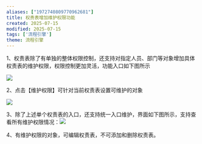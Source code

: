 ```yaml
---
aliases: ["1972740809770962681"]
title: 权责表增加维护权限功能
created: 2025-07-15
modified: 2025-07-15
tags: ['流程引擎']
theme: 流程引擎
---
```


1、权责表除了有单独的整体权限控制，还支持对指定人员、部门等对象增加具体权责表的维护权限，权限控制更加灵活，功能入口如下图所示

![](761df88fa1fb8a133822479e06e9c3a5.jpg)

2、点击【维护权限】可针对当前权责表设置可维护的对象

![](e93e1c0490bc438828150118d17c25ad.jpg)

3、除了上述单个权责表的入口，还支持统一入口维护，界面如下图所示，支持查看所有维护权限情况：![](dd8708116acb5975af344185b3dd3300.jpg)

4、有维护权限的对象，可编辑权责表，不可添加和删除权责表。